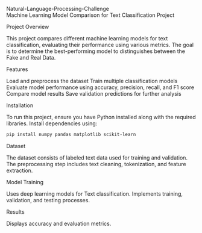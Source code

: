 Natural-Language-Processing-Challenge                
Machine Learning Model Comparison for Text Classification Project 








Project Overview

This project compares different machine learning models for text classification, evaluating their performance using various metrics. The goal is to determine the best-performing model to distinguishes between the Fake and Real Data.

Features

Load and preprocess the dataset
Train multiple classification models
Evaluate model performance using accuracy, precision, recall, and F1 score
Compare model results
Save validation predictions for further analysis

Installation

To run this project, ensure you have Python installed along with the required libraries. Install dependencies using:

```bash
pip install numpy pandas matplotlib scikit-learn
```

Dataset

The dataset consists of labeled text data used for training and validation. 
The preprocessing step includes text cleaning, tokenization, and feature extraction.

Model Training

Uses deep learning models for Text classification.
Implements training, validation, and testing processes.


Results

Displays accuracy and evaluation metrics.







